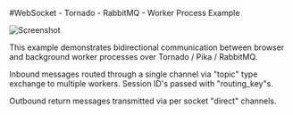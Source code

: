 #WebSocket - Tornado - RabbitMQ - Worker Process Example

  
  ![Screenshot](https://raw.githubusercontent.com/zetaops/websocket-tornado-rabbitmq-example/master/screenshot.png)


This example demonstrates bidirectional communication between browser and background worker processes over Tornado / Pika / RabbitMQ.
 
 Inbound messages routed through a single channel via "topic" type exchange to multiple workers. Session ID's passed with "routing_key"s. 
 
 Outbound return messages transmitted via per socket "direct" channels. 
